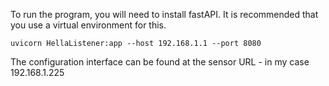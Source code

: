 To run the program, you will need to install fastAPI. It is recommended that you use a virtual environment for this.

`` uvicorn HellaListener:app --host 192.168.1.1 --port 8080 ``

The configuration interface can be found at the sensor URL - in my case 192.168.1.225

